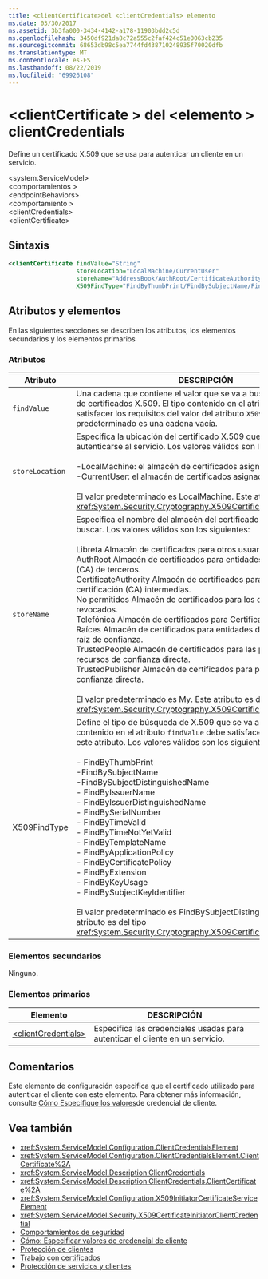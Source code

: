 ```yaml
---
title: <clientCertificate>del <clientCredentials> elemento
ms.date: 03/30/2017
ms.assetid: 3b3fa000-3434-4142-a178-11903bdd2c5d
ms.openlocfilehash: 3450df921da8c72a555c2faf424c51e0063cb235
ms.sourcegitcommit: 68653db98c5ea7744fd438710248935f70020dfb
ms.translationtype: MT
ms.contentlocale: es-ES
ms.lasthandoff: 08/22/2019
ms.locfileid: "69926108"
---
```

# <a name="clientcertificate-of-clientcredentials-element"></a>\<clientCertificate > del \<elemento > clientCredentials
Define un certificado X.509 que se usa para autenticar un cliente en un servicio.  
  
 \<system.ServiceModel>  
\<comportamientos >  
\<endpointBehaviors>  
\<comportamiento >  
\<clientCredentials>  
\<clientCertificate>  
  
## <a name="syntax"></a>Sintaxis  
  
```xml  
<clientCertificate findValue="String"
                   storeLocation="LocalMachine/CurrentUser"
                   storeName="AddressBook/AuthRoot/CertificateAuthority/Disallowed/My/Root/TrustedPeople/TrustedPublisher"
                   X509FindType="FindByThumbPrint/FindBySubjectName/FindBySubjectDistinguishedName/FindByIssuerName/FindByIssuerDistinguishedName/FindBySerialNumber/FindByTimeValid/FindByTimeNotYetValid/FindByTemplateName/FindByApplicationPolicy/FindByCertificatePolicy/FindByExtension/FindByKeyUsage/FindBySubjectKeyIdentifier" />
```  
  
## <a name="attributes-and-elements"></a>Atributos y elementos  
 En las siguientes secciones se describen los atributos, los elementos secundarios y los elementos primarios  
  
### <a name="attributes"></a>Atributos  
  
|Atributo|DESCRIPCIÓN|  
|---------------|-----------------|  
|`findValue`|Una cadena que contiene el valor que se va a buscar en el almacén de certificados X.509. El tipo contenido en el atributo debe satisfacer los requisitos del valor del atributo `X509FindType`. El valor predeterminado es una cadena vacía.|  
|`storeLocation`|Especifica la ubicación del certificado X.509 que usa el cliente para autenticarse al servicio. Los valores válidos son los siguientes:<br /><br /> -LocalMachine: el almacén de certificados asignado al equipo local.<br />-CurrentUser: el almacén de certificados asignado al usuario actual.<br /><br /> El valor predeterminado es LocalMachine. Este atributo es del tipo <xref:System.Security.Cryptography.X509Certificates.StoreLocation>.|  
|`storeName`|Especifica el nombre del almacén del certificado X.509 que se va a buscar. Los valores válidos son los siguientes:<br /><br /> Libreta Almacén de certificados para otros usuarios.<br />AuthRoot Almacén de certificados para entidades de certificación (CA) de terceros.<br />CertificateAuthority Almacén de certificados para las entidades de certificación (CA) intermedias.<br />No permitidos Almacén de certificados para los certificados revocados.<br />Telefónica Almacén de certificados para Certificados personales.<br />Raíces Almacén de certificados para entidades de certificación (CA) raíz de confianza.<br />TrustedPeople Almacén de certificados para las personas y los recursos de confianza directa.<br />TrustedPublisher Almacén de certificados para publicadores de confianza directa.<br /><br /> El valor predeterminado es My. Este atributo es del tipo <xref:System.Security.Cryptography.X509Certificates.StoreName>.|  
|X509FindType|Define el tipo de búsqueda de X.509 que se va a ejecutar. El tipo contenido en el atributo `findValue` debe satisfacer los requisitos de este atributo. Los valores válidos son los siguientes:<br /><br /> -   FindByThumbPrint<br />-FindBySubjectName<br />-FindBySubjectDistinguishedName<br />-   FindByIssuerName<br />-   FindByIssuerDistinguishedName<br />-   FindBySerialNumber<br />-   FindByTimeValid<br />-   FindByTimeNotYetValid<br />-   FindByTemplateName<br />-   FindByApplicationPolicy<br />-   FindByCertificatePolicy<br />- FindByExtension<br />-   FindByKeyUsage<br />-   FindBySubjectKeyIdentifier<br /><br /> El valor predeterminado es FindBySubjectDistinguishedName. Este atributo es del tipo <xref:System.Security.Cryptography.X509Certificates.X509FindType>.|  
  
### <a name="child-elements"></a>Elementos secundarios  
 Ninguno.  
  
### <a name="parent-elements"></a>Elementos primarios  
  
|Elemento|DESCRIPCIÓN|  
|-------------|-----------------|  
|[\<clientCredentials>](clientcredentials.md)|Especifica las credenciales usadas para autenticar el cliente en un servicio.|  
  
## <a name="remarks"></a>Comentarios  
 Este elemento de configuración especifica que el certificado utilizado para autenticar el cliente con este elemento. Para obtener más información, consulte [Cómo Especifique los valores](../../../wcf/how-to-specify-client-credential-values.md)de credencial de cliente.  
  
## <a name="see-also"></a>Vea también

- <xref:System.ServiceModel.Configuration.ClientCredentialsElement>
- <xref:System.ServiceModel.Configuration.ClientCredentialsElement.ClientCertificate%2A>
- <xref:System.ServiceModel.Description.ClientCredentials>
- <xref:System.ServiceModel.Description.ClientCredentials.ClientCertificate%2A>
- <xref:System.ServiceModel.Configuration.X509InitiatorCertificateServiceElement>
- <xref:System.ServiceModel.Security.X509CertificateInitiatorClientCredential>
- [Comportamientos de seguridad](../../../wcf/feature-details/security-behaviors-in-wcf.md)
- [Cómo: Especificar valores de credencial de cliente](../../../wcf/how-to-specify-client-credential-values.md)
- [Protección de clientes](../../../wcf/securing-clients.md)
- [Trabajo con certificados](../../../wcf/feature-details/working-with-certificates.md)
- [Protección de servicios y clientes](../../../wcf/feature-details/securing-services-and-clients.md)
